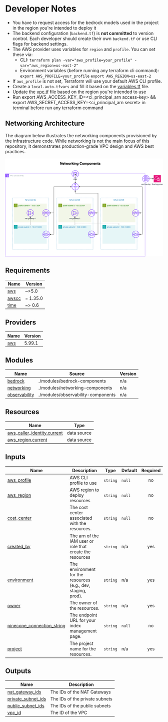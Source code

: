 # Developer Notes

- You have to request access for the bedrock models used in the project in the region you're intended to deploy it
- The backend configuration (`backend.tf`) is **not committed** to version control. Each developer should create their own `backend.tf` or use CLI flags for backend settings.
- The AWS provider uses variables for `region` and `profile`. You can set these via:
  - CLI:
    `terraform plan -var="aws_profile=your_profile" -var="aws_region=us-east-2"`
  - Environment variables (before running any terraform cli command):
    `export AWS_PROFILE=your_profile`
    `export AWS_REGION=us-east-2`
- If `aws_profile` is not set, Terraform will use your default AWS CLI profile.
- Create a `local.auto.tfvars` and fill it based on the [variables.tf](variables.tf) file.
- Update the [vpc.tf](vpc.tf) file based on the region you're intended to use
- Run export AWS_ACCESS_KEY_ID=<ci_principal_arn access-key> && export AWS_SECRET_ACCESS_KEY=<ci_principal_arn secret> in terminal before run any terraform command

## Networking Architecture

The diagram below illustrates the networking components provisioned by the infrastructure code. While networking is not the main focus of this repository, it demonstrates production-grade VPC design and AWS best practices.

![Networking Components](./assets/networking-components.drawio.png)

<!-- BEGIN_TF_DOCS -->
## Requirements

| Name | Version |
|------|---------|
| <a name="requirement_aws"></a> [aws](#requirement\_aws) | ~>5.0 |
| <a name="requirement_awscc"></a> [awscc](#requirement\_awscc) | = 1.35.0 |
| <a name="requirement_time"></a> [time](#requirement\_time) | ~> 0.6 |

## Providers

| Name | Version |
|------|---------|
| <a name="provider_aws"></a> [aws](#provider\_aws) | 5.99.1 |

## Modules

| Name | Source | Version |
|------|--------|---------|
| <a name="module_bedrock"></a> [bedrock](#module\_bedrock) | ./modules/bedrock-components | n/a |
| <a name="module_networking"></a> [networking](#module\_networking) | ./modules/networking-components | n/a |
| <a name="module_observability"></a> [observability](#module\_observability) | ./modules/observability-components | n/a |

## Resources

| Name | Type |
|------|------|
| [aws_caller_identity.current](https://registry.terraform.io/providers/hashicorp/aws/latest/docs/data-sources/caller_identity) | data source |
| [aws_region.current](https://registry.terraform.io/providers/hashicorp/aws/latest/docs/data-sources/region) | data source |

## Inputs

| Name | Description | Type | Default | Required |
|------|-------------|------|---------|:--------:|
| <a name="input_aws_profile"></a> [aws\_profile](#input\_aws\_profile) | AWS CLI profile to use | `string` | `null` | no |
| <a name="input_aws_region"></a> [aws\_region](#input\_aws\_region) | AWS region to deploy resources | `string` | `null` | no |
| <a name="input_cost_center"></a> [cost\_center](#input\_cost\_center) | The cost center associated with the resources. | `string` | `null` | no |
| <a name="input_created_by"></a> [created\_by](#input\_created\_by) | The arn of the IAM user or role that create the resources | `string` | n/a | yes |
| <a name="input_environment"></a> [environment](#input\_environment) | The environment for the resources (e.g., dev, staging, prod). | `string` | n/a | yes |
| <a name="input_owner"></a> [owner](#input\_owner) | The owner of the resources. | `string` | n/a | yes |
| <a name="input_pinecone_connection_string"></a> [pinecone\_connection\_string](#input\_pinecone\_connection\_string) | The endpoint URL for your index management page. | `string` | `null` | no |
| <a name="input_project"></a> [project](#input\_project) | The project name for the resources. | `string` | n/a | yes |

## Outputs

| Name | Description |
|------|-------------|
| <a name="output_nat_gateway_ids"></a> [nat\_gateway\_ids](#output\_nat\_gateway\_ids) | The IDs of the NAT Gateways |
| <a name="output_private_subnet_ids"></a> [private\_subnet\_ids](#output\_private\_subnet\_ids) | The IDs of the private subnets |
| <a name="output_public_subnet_ids"></a> [public\_subnet\_ids](#output\_public\_subnet\_ids) | The IDs of the public subnets |
| <a name="output_vpc_id"></a> [vpc\_id](#output\_vpc\_id) | The ID of the VPC |
<!-- END_TF_DOCS -->
